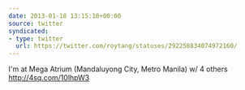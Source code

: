 ```yaml
---
date: 2013-01-18 13:15:10+00:00
source: twitter
syndicated:
- type: twitter
  url: https://twitter.com/roytang/statuses/292258834074972160/
---
```


I'm at Mega Atrium (Mandaluyong City, Metro Manila) w/ 4 others http://4sq.com/10lhpW3